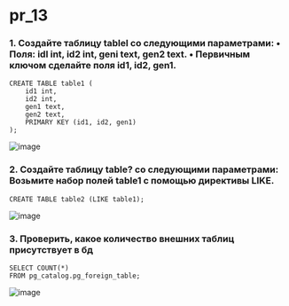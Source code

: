 # pr_13
### 1.  Создайте таблицу tablel co следующими параметрами: • Поля: idl int, id2 int, geni text, gen2 text. • Первичным ключом сделайте поля id1, id2, gen1.
```
CREATE TABLE table1 (
    id1 int,
    id2 int,
    gen1 text,
    gen2 text,
    PRIMARY KEY (id1, id2, gen1)
);
```
![image](https://github.com/user-attachments/assets/e9d113f4-32e1-4d6b-91e5-cb158e037d29)

### 2. Создайте таблицу table? со следующими параметрами: Возьмите набор полей table1 с помощью директивы LIKE.
```
CREATE TABLE table2 (LIKE table1);
```
![image](https://github.com/user-attachments/assets/020bddc6-a3f8-47d2-b77f-d07fa88ad831)

### 3. Проверить, какое количество внешних таблиц присутствует в бд
```
SELECT COUNT(*) 
FROM pg_catalog.pg_foreign_table;
```
![image](https://github.com/user-attachments/assets/28aff904-d1cb-4f5f-8da4-fd0ee98e34b6)

